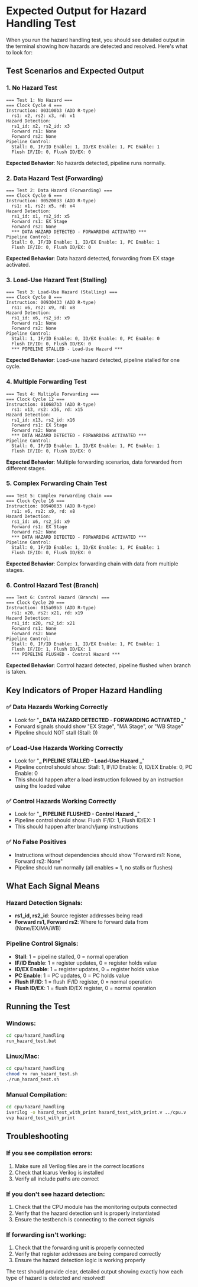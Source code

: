 # Expected Output for Hazard Handling Test

When you run the hazard handling test, you should see detailed output in the terminal showing how hazards are detected and resolved. Here's what to look for:

## Test Scenarios and Expected Output

### 1. No Hazard Test

```
=== Test 1: No Hazard ===
=== Clock Cycle 4 ===
Instruction: 003100b3 (ADD R-type)
  rs1: x2, rs2: x3, rd: x1
Hazard Detection:
  rs1_id: x2, rs2_id: x3
  Forward rs1: None
  Forward rs2: None
Pipeline Control:
  Stall: 0, IF/ID Enable: 1, ID/EX Enable: 1, PC Enable: 1
  Flush IF/ID: 0, Flush ID/EX: 0
```

**Expected Behavior**: No hazards detected, pipeline runs normally.

### 2. Data Hazard Test (Forwarding)

```
=== Test 2: Data Hazard (Forwarding) ===
=== Clock Cycle 6 ===
Instruction: 00520033 (ADD R-type)
  rs1: x1, rs2: x5, rd: x4
Hazard Detection:
  rs1_id: x1, rs2_id: x5
  Forward rs1: EX Stage
  Forward rs2: None
  *** DATA HAZARD DETECTED - FORWARDING ACTIVATED ***
Pipeline Control:
  Stall: 0, IF/ID Enable: 1, ID/EX Enable: 1, PC Enable: 1
  Flush IF/ID: 0, Flush ID/EX: 0
```

**Expected Behavior**: Data hazard detected, forwarding from EX stage activated.

### 3. Load-Use Hazard Test (Stalling)

```
=== Test 3: Load-Use Hazard (Stalling) ===
=== Clock Cycle 8 ===
Instruction: 00930433 (ADD R-type)
  rs1: x6, rs2: x9, rd: x8
Hazard Detection:
  rs1_id: x6, rs2_id: x9
  Forward rs1: None
  Forward rs2: None
Pipeline Control:
  Stall: 1, IF/ID Enable: 0, ID/EX Enable: 0, PC Enable: 0
  Flush IF/ID: 0, Flush ID/EX: 0
  *** PIPELINE STALLED - Load-Use Hazard ***
```

**Expected Behavior**: Load-use hazard detected, pipeline stalled for one cycle.

### 4. Multiple Forwarding Test

```
=== Test 4: Multiple Forwarding ===
=== Clock Cycle 12 ===
Instruction: 010687b3 (ADD R-type)
  rs1: x13, rs2: x16, rd: x15
Hazard Detection:
  rs1_id: x13, rs2_id: x16
  Forward rs1: EX Stage
  Forward rs2: None
  *** DATA HAZARD DETECTED - FORWARDING ACTIVATED ***
Pipeline Control:
  Stall: 0, IF/ID Enable: 1, ID/EX Enable: 1, PC Enable: 1
  Flush IF/ID: 0, Flush ID/EX: 0
```

**Expected Behavior**: Multiple forwarding scenarios, data forwarded from different stages.

### 5. Complex Forwarding Chain Test

```
=== Test 5: Complex Forwarding Chain ===
=== Clock Cycle 16 ===
Instruction: 00940033 (ADD R-type)
  rs1: x6, rs2: x9, rd: x8
Hazard Detection:
  rs1_id: x6, rs2_id: x9
  Forward rs1: EX Stage
  Forward rs2: None
  *** DATA HAZARD DETECTED - FORWARDING ACTIVATED ***
Pipeline Control:
  Stall: 0, IF/ID Enable: 1, ID/EX Enable: 1, PC Enable: 1
  Flush IF/ID: 0, Flush ID/EX: 0
```

**Expected Behavior**: Complex forwarding chain with data from multiple stages.

### 6. Control Hazard Test (Branch)

```
=== Test 6: Control Hazard (Branch) ===
=== Clock Cycle 20 ===
Instruction: 015a09b3 (ADD R-type)
  rs1: x20, rs2: x21, rd: x19
Hazard Detection:
  rs1_id: x20, rs2_id: x21
  Forward rs1: None
  Forward rs2: None
Pipeline Control:
  Stall: 0, IF/ID Enable: 1, ID/EX Enable: 1, PC Enable: 1
  Flush IF/ID: 1, Flush ID/EX: 1
  *** PIPELINE FLUSHED - Control Hazard ***
```

**Expected Behavior**: Control hazard detected, pipeline flushed when branch is taken.

## Key Indicators of Proper Hazard Handling

### ✅ **Data Hazards Working Correctly**

- Look for "**_ DATA HAZARD DETECTED - FORWARDING ACTIVATED _**"
- Forward signals should show "EX Stage", "MA Stage", or "WB Stage"
- Pipeline should NOT stall (Stall: 0)

### ✅ **Load-Use Hazards Working Correctly**

- Look for "**_ PIPELINE STALLED - Load-Use Hazard _**"
- Pipeline control should show: Stall: 1, IF/ID Enable: 0, ID/EX Enable: 0, PC Enable: 0
- This should happen after a load instruction followed by an instruction using the loaded value

### ✅ **Control Hazards Working Correctly**

- Look for "**_ PIPELINE FLUSHED - Control Hazard _**"
- Pipeline control should show: Flush IF/ID: 1, Flush ID/EX: 1
- This should happen after branch/jump instructions

### ✅ **No False Positives**

- Instructions without dependencies should show "Forward rs1: None, Forward rs2: None"
- Pipeline should run normally (all enables = 1, no stalls or flushes)

## What Each Signal Means

### Hazard Detection Signals:

- **rs1_id, rs2_id**: Source register addresses being read
- **Forward rs1, Forward rs2**: Where to forward data from (None/EX/MA/WB)

### Pipeline Control Signals:

- **Stall**: 1 = pipeline stalled, 0 = normal operation
- **IF/ID Enable**: 1 = register updates, 0 = register holds value
- **ID/EX Enable**: 1 = register updates, 0 = register holds value
- **PC Enable**: 1 = PC updates, 0 = PC holds value
- **Flush IF/ID**: 1 = flush IF/ID register, 0 = normal operation
- **Flush ID/EX**: 1 = flush ID/EX register, 0 = normal operation

## Running the Test

### Windows:

```bash
cd cpu/hazard_handling
run_hazard_test.bat
```

### Linux/Mac:

```bash
cd cpu/hazard_handling
chmod +x run_hazard_test.sh
./run_hazard_test.sh
```

### Manual Compilation:

```bash
cd cpu/hazard_handling
iverilog -o hazard_test_with_print hazard_test_with_print.v ../cpu.v
vvp hazard_test_with_print
```

## Troubleshooting

### If you see compilation errors:

1. Make sure all Verilog files are in the correct locations
2. Check that Icarus Verilog is installed
3. Verify all include paths are correct

### If you don't see hazard detection:

1. Check that the CPU module has the monitoring outputs connected
2. Verify that the hazard detection unit is properly instantiated
3. Ensure the testbench is connecting to the correct signals

### If forwarding isn't working:

1. Check that the forwarding unit is properly connected
2. Verify that register addresses are being compared correctly
3. Ensure the hazard detection logic is working properly

The test should provide clear, detailed output showing exactly how each type of hazard is detected and resolved!
